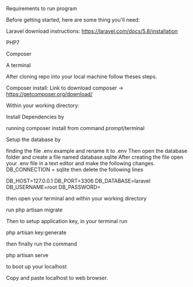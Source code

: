 Requirements to run program

Before getting started, here are some thing you'll need:

Laravel download instructions: https://laravel.com/docs/5.8/installation

PHP7

Composer

A terminal

After cloning repo into your local machine follow theses steps.

Composer install:
Link to download composer -> https://getcomposer.org/download/

Within your working directory:

Install Dependencies by 

running composer install from command prompt/terminal

Setup the database by 

finding the file .env.example and rename it to .env
Then open the database folder and create a file named database.sqlite
After creating the file open your .env file in a text editor and make the following
changes. DB_CONNECTION = sqlite then delete the following lines 


DB_HOST=127.0.0.1
DB_PORT=3306
DB_DATABASE=laravel
DB_USERNAME=root
DB_PASSWORD=

then open 
your terminal and within your working directory 

run php artisan migrate


Then to setup application key, in your terminal run

php artisan key:generate 

then finally run the command 

php artisan serve 

to boot up your localhost


Copy and paste localhost to web browser.
